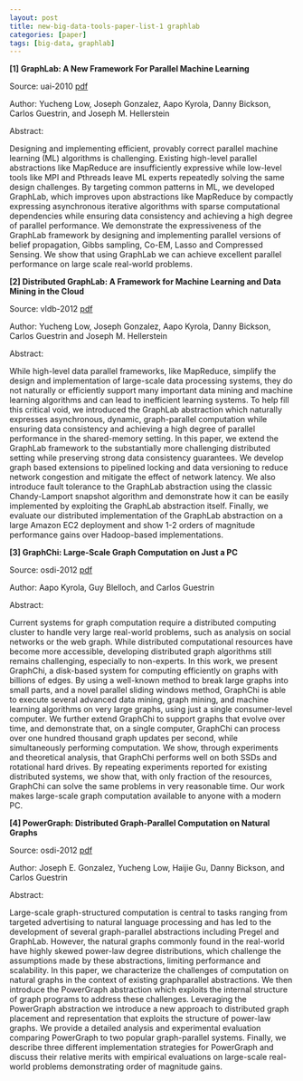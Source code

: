 ```yaml
---
layout: post
title: new-big-data-tools-paper-list-1 graphlab
categories: [paper]
tags: [big-data, graphlab]
---
```



**[1] GraphLab: A New Framework For Parallel Machine Learning**

Source: uai-2010 [pdf](http://graphlab.org/files/uai2010-low-gonzalez-kyrola-bickson-guestrin-hellerstein.pdf)

Author: Yucheng Low, Joseph Gonzalez, Aapo Kyrola, Danny Bickson, Carlos Guestrin, and Joseph M. Hellerstein

Abstract:

Designing and implementing efficient, provably correct parallel machine learning (ML) algorithms is challenging. Existing high-level parallel abstractions like MapReduce are insufficiently expressive while low-level tools like MPI and Pthreads leave ML experts repeatedly solving the same design challenges. By targeting common patterns in ML, we developed GraphLab, which improves upon abstractions like MapReduce by compactly expressing asynchronous iterative algorithms with sparse computational dependencies while ensuring data consistency and achieving a high degree of parallel performance. We demonstrate the expressiveness of the GraphLab framework by designing and implementing parallel versions of belief propagation, Gibbs sampling, Co-EM, Lasso and Compressed Sensing. We show that using GraphLab we can achieve excellent parallel performance on large scale real-world problems.

**[2] Distributed GraphLab: A Framework for Machine Learning and Data Mining in the Cloud**

Source: vldb-2012 [pdf](http://graphlab.org/files/vldb2012-low-gonzalez-kyrola-bickson-guestrin-hellerstein.pdf)

Author: Yucheng Low, Joseph Gonzalez, Aapo Kyrola, Danny Bickson, Carlos Guestrin and Joseph M. Hellerstein

Abstract:

While high-level data parallel frameworks, like MapReduce, simplify the design and implementation of large-scale data processing systems, they do not naturally or efficiently support many important data mining and machine learning algorithms and can lead to inefficient learning systems. To help fill this critical void, we introduced the GraphLab abstraction which naturally expresses asynchronous, dynamic, graph-parallel computation while ensuring data consistency and achieving a high degree of parallel performance in the shared-memory setting. In this paper, we extend the GraphLab framework to the substantially more challenging distributed setting while preserving strong data consistency guarantees. We develop graph based extensions to pipelined locking and data versioning to reduce network congestion and mitigate the effect of network latency. We also introduce fault tolerance to the GraphLab abstraction using the classic Chandy-Lamport snapshot algorithm and demonstrate how it can be easily implemented by exploiting the GraphLab abstraction itself. Finally, we evaluate our distributed implementation of the GraphLab abstraction on a large Amazon EC2 deployment and show 1-2 orders of magnitude performance gains over Hadoop-based implementations.

**[3] GraphChi: Large-Scale Graph Computation on Just a PC**

Source: osdi-2012 [pdf](http://graphlab.org/files/osdi2012-kyrola-blelloch-guestrin.pdf)

Author: Aapo Kyrola, Guy Blelloch, and Carlos Guestrin

Abstract:

Current systems for graph computation require a distributed computing cluster to handle very large real-world problems, such as analysis on social networks or the web graph. While distributed computational resources have become more accessible, developing distributed graph algorithms still remains challenging, especially to non-experts. In this work, we present GraphChi, a disk-based system for computing efficiently on graphs with billions of edges. By using a well-known method to break large graphs into small parts, and a novel parallel sliding windows method, GraphChi is able to execute several advanced data mining, graph mining, and machine learning algorithms on very large graphs, using just a single consumer-level computer. We further extend GraphChi to support graphs that evolve over time, and demonstrate that, on a single computer, GraphChi can process over one hundred thousand graph updates per second, while simultaneously performing computation. We show, through experiments and theoretical analysis, that GraphChi performs well on both SSDs and rotational hard drives. By repeating experiments reported for existing distributed systems, we show that, with only fraction of the resources, GraphChi can solve the same problems in very reasonable time. Our work makes large-scale graph computation available to anyone with a modern PC.

**[4] PowerGraph: Distributed Graph-Parallel Computation on Natural Graphs**

Source: osdi-2012 [pdf](http://graphlab.org/files/osdi2012-gonzalez-low-gu-bickson-guestrin.pdf)

Author: Joseph E. Gonzalez, Yucheng Low, Haijie Gu, Danny Bickson, and Carlos Guestrin

Abstract:

Large-scale graph-structured computation is central to tasks ranging from targeted advertising to natural language processing and has led to the development of several graph-parallel abstractions including Pregel and GraphLab. However, the natural graphs commonly found in the real-world have highly skewed power-law degree distributions, which challenge the assumptions made by these abstractions, limiting performance and scalability. In this paper, we characterize the challenges of computation on natural graphs in the context of existing graphparallel abstractions. We then introduce the PowerGraph abstraction which exploits the internal structure of graph programs to address these challenges. Leveraging the PowerGraph abstraction we introduce a new approach to distributed graph placement and representation that exploits the structure of power-law graphs. We provide a detailed analysis and experimental evaluation comparing PowerGraph to two popular graph-parallel systems. Finally, we describe three different implementation strategies for PowerGraph and discuss their relative merits with empirical evaluations on large-scale real-world problems demonstrating order of magnitude gains.


